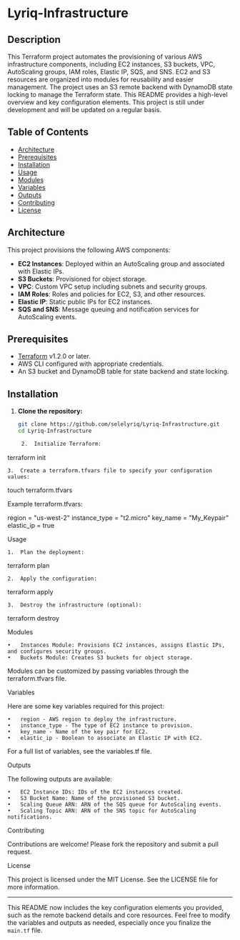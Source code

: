 # Lyriq-Infrastructure

## Description
This Terraform project automates the provisioning of various AWS infrastructure components, including EC2 instances, S3 buckets, VPC, AutoScaling groups, IAM roles, Elastic IP, SQS, and SNS. EC2 and S3 resources are organized into modules for reusability and easier management. The project uses an S3 remote backend with DynamoDB state locking to manage the Terraform state. This README provides a high-level overview and key configuration elements. This project is still under development and will be updated on a regular basis.

## Table of Contents
- [Architecture](#architecture)
- [Prerequisites](#prerequisites)
- [Installation](#installation)
- [Usage](#usage)
- [Modules](#modules)
- [Variables](#variables)
- [Outputs](#outputs)
- [Contributing](#contributing)
- [License](#license)

## Architecture
This project provisions the following AWS components:
- **EC2 Instances**: Deployed within an AutoScaling group and associated with Elastic IPs.
- **S3 Buckets**: Provisioned for object storage.
- **VPC**: Custom VPC setup including subnets and security groups.
- **IAM Roles**: Roles and policies for EC2, S3, and other resources.
- **Elastic IP**: Static public IPs for EC2 instances.
- **SQS and SNS**: Message queuing and notification services for AutoScaling events.

## Prerequisites
- [Terraform](https://www.terraform.io/downloads.html) v1.2.0 or later.
- AWS CLI configured with appropriate credentials.
- An S3 bucket and DynamoDB table for state backend and state locking.

## Installation

1. **Clone the repository:**
   ```bash
   git clone https://github.com/selelyriq/Lyriq-Infrastructure.git
   cd Lyriq-Infrastructure

	2.	Initialize Terraform:

terraform init


	3.	Create a terraform.tfvars file to specify your configuration values:

touch terraform.tfvars

Example terraform.tfvars:

region         = "us-west-2"
instance_type  = "t2.micro"
key_name       = "My_Keypair"
elastic_ip     = true



Usage

	1.	Plan the deployment:

terraform plan


	2.	Apply the configuration:

terraform apply


	3.	Destroy the infrastructure (optional):

terraform destroy



Modules

	•	Instances Module: Provisions EC2 instances, assigns Elastic IPs, and configures security groups.
	•	Buckets Module: Creates S3 buckets for object storage.

Modules can be customized by passing variables through the terraform.tfvars file.

Variables

Here are some key variables required for this project:

	•	region - AWS region to deploy the infrastructure.
	•	instance_type - The type of EC2 instance to provision.
	•	key_name - Name of the key pair for EC2.
	•	elastic_ip - Boolean to associate an Elastic IP with EC2.

For a full list of variables, see the variables.tf file.

Outputs

The following outputs are available:

	•	EC2 Instance IDs: IDs of the EC2 instances created.
	•	S3 Bucket Name: Name of the provisioned S3 bucket.
	•	Scaling Queue ARN: ARN of the SQS queue for AutoScaling events.
	•	Scaling Topic ARN: ARN of the SNS topic for AutoScaling notifications.

Contributing

Contributions are welcome! Please fork the repository and submit a pull request.

License

This project is licensed under the MIT License. See the LICENSE file for more information.

---

This README now includes the key configuration elements you provided, such as the remote backend details and core resources. Feel free to modify the variables and outputs as needed, especially once you finalize the `main.tf` file.